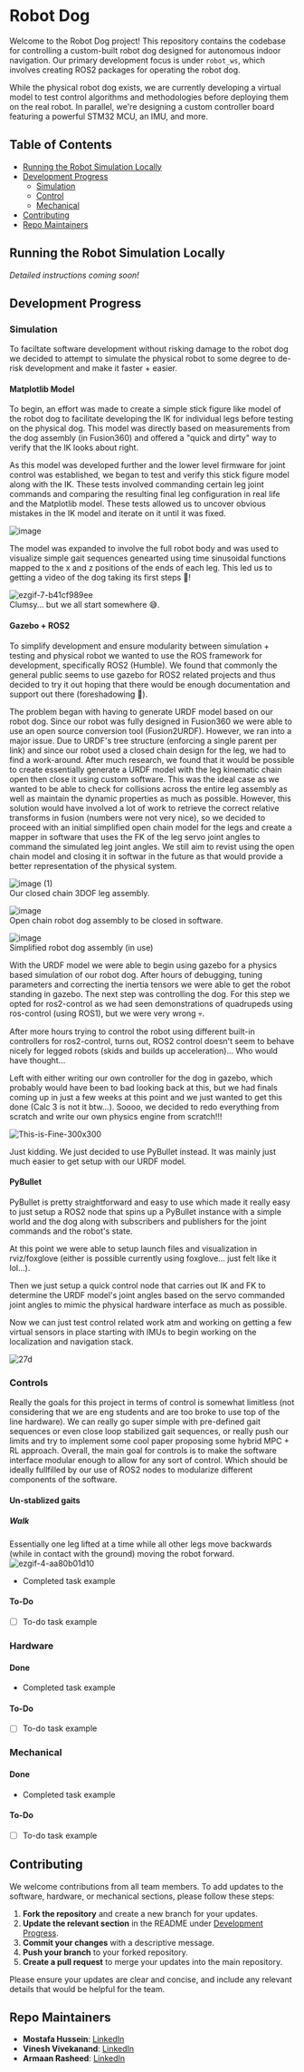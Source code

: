 # Robot Dog

Welcome to the Robot Dog project! This repository contains the codebase for controlling a custom-built robot dog designed for autonomous indoor navigation. Our primary development focus is under `robot_ws`, which involves creating ROS2 packages for operating the robot dog.

While the physical robot dog exists, we are currently developing a virtual model to test control algorithms and methodologies before deploying them on the real robot. In parallel, we're designing a custom controller board featuring a powerful STM32 MCU, an IMU, and more.

## Table of Contents

- [Running the Robot Simulation Locally](#running-the-robot-simulation-locally)
- [Development Progress](#development-progress)
  - [Simulation](#simulation)
  - [Control](#control)
  - [Mechanical](#mechanical)
- [Contributing](#contributing)
- [Repo Maintainers](#repo-maintainers)

## Running the Robot Simulation Locally

*Detailed instructions coming soon!*

## Development Progress
### Simulation
To faciltate software development without risking damage to the robot dog we decided to attempt to simulate the physical robot to some degree to de-risk development and make it faster + easier.

#### Matplotlib Model
To begin, an effort was made to create a simple stick figure like model of the robot dog to facilitate developing the IK for individual legs before testing on the physical dog. This model was directly based
on measurements from the dog assembly (in Fusion360) and offered a "quick and dirty" way to verify that the IK looks about right. 

As this model was developed further and the lower level firmware for joint control was established, we began to test and verify this stick figure model along with the IK. These tests involved commanding 
certain leg joint commands and comparing the resulting final leg configuration in real life and the Matplotlib model. These tests allowed us to uncover obvious mistakes
in the IK model and iterate on it until it was fixed. 

![image](https://github.com/user-attachments/assets/9e5253ad-311c-4a26-8528-d4dc2fbd1065)

The model was expanded to involve the full robot body and was used to visualize simple gait sequences genearted using time sinusoidal functions mapped to the x and z positions of the ends of each leg. This
led us to getting a video of the dog taking its first steps 🎉! 

![ezgif-7-b41cf989ee](https://github.com/user-attachments/assets/2a597be4-6f1a-4240-a477-af5c312f57ea)
</br>Clumsy... but we all start somewhere 😅.

#### Gazebo + ROS2
To simplify development and ensure modularity between simulation + testing and physical robot we wanted to use the ROS framework for development, specifically ROS2 (Humble). We found that commonly the general
public seems to use gazebo for ROS2 related projects and thus decided to try it out hoping that there would be enough documentation and support out there (foreshadowing 🥲).

The problem began with having to generate URDF model based on our robot dog. Since our robot was fully designed in Fusion360 we were able to use an open source conversion tool (Fusion2URDF). However, we ran
into a major issue. Due to URDF's tree structure (enforcing a single parent per link) and since our robot used a closed chain design for the leg, we had to find a work-around. After much research, we found that
it would be possible to create essentially generate a URDF model with the leg kinematic chain open then close it using custom software. This was the ideal case as we wanted to be able to check for collisions 
across the entire leg assembly as well as maintain the dynamic properties as much as possible. However, this solution would have involved a lot of work to retrieve the correct relative transforms in fusion
(numbers were not very nice), so we decided to proceed with an initial simplified open chain model for the legs and create a mapper in software that uses the FK of the leg servo joint angles to command the
simulated leg joint angles. We still aim to revist using the open chain model and closing it in softwar in the future as that would provide a better representation of the physical system.

![image (1)](https://github.com/user-attachments/assets/81aa5075-6eb8-4f04-8016-077017ab4275)
</br>Our closed chain 3DOF leg assembly.

![image](https://github.com/user-attachments/assets/b28d3f52-7aac-47ef-b686-1f328761c2e6)
</br>Open chain robot dog assembly to be closed in software.

![image](https://github.com/user-attachments/assets/90abb5cf-f6da-44d5-989f-92a68b089e0a)
</br> Simplified robot dog assembly (in use)

With the URDF model we were able to begin using gazebo for a physics based simulation of our robot dog. After hours of debugging, tuning parameters and correcting the inertia tensors we were able to 
get the robot standing in gazebo. The next step was controlling the dog. For this step we opted for ros2-control as we had seen demonstrations of quadrupeds using ros-control (using ROS1), 
but we were very wrong 💀.

After more hours trying to control the robot using different built-in controllers for ros2-control, turns out, ROS2 control doesn't seem to behave nicely for legged robots (skids and builds up acceleration)...
Who would have thought...

Left with either writing our own controller for the dog in gazebo, which probably would have been to bad looking back at this, but we had finals coming up in just a few weeks at this point and we just wanted to get this done (Calc 3 is not it btw...). Soooo, we decided to redo everything from scratch and write our own physics engine from scratch!!!

![This-is-Fine-300x300](https://github.com/user-attachments/assets/330ddcf8-a036-4f90-bf46-c5fb8c103560)

Just kidding. We just decided to use PyBullet instead. It was mainly just much easier to get setup with our URDF model.

#### PyBullet
PyBullet is pretty straightforward and easy to use which made it really easy to just setup a ROS2 node that spins up a PyBullet instance with a simple world and the dog along with subscribers and publishers
for the joint commands and the robot's state.

At this point we were able to setup launch files and visualization in rviz/foxglove (either is possible currently using foxglove... just felt like it lol...).

Then we just setup a quick control node that carries out IK and FK to determine the URDF model's joint angles based on the servo commanded joint angles to mimic the physical hardware interface as much as possible.

Now we can just test control related work atm and working on getting a few virtual sensors in place starting with IMUs to begin working on the localization and navigation stack.

![27d](https://github.com/user-attachments/assets/a28fa524-6821-42e2-90c6-51e77854569a)

### Controls
Really the goals for this project in terms of control is somewhat limitless (not considering that we are eng students and are too broke to use top of the line hardware). We can really go super simple with 
pre-defined gait sequences or even close loop stabilized gait sequences, or really push our limits and try to implement some cool paper proposing some hybrid MPC + RL approach. Overall, the main goal for
controls is to make the software interface modular enough to allow for any sort of control. Which should be ideally fullfilled by our use of ROS2 nodes to modularize different components of the software.

#### Un-stablized gaits
##### Walk
Essentially one leg lifted at a time while all other legs move backwards (while in contact with the ground) moving the robot forward.
![ezgif-4-aa80b01d10](https://github.com/user-attachments/assets/c1ba8b27-beb9-4015-b9ff-c5e5d7f72cbc)


- Completed task example

#### To-Do

- [ ] To-do task example

### Hardware

#### Done

- Completed task example

#### To-Do

- [ ] To-do task example

### Mechanical

#### Done

- Completed task example

#### To-Do

- [ ] To-do task example
## Contributing

We welcome contributions from all team members. To add updates to the software, hardware, or mechanical sections, please follow these steps:

1. **Fork the repository** and create a new branch for your updates.
2. **Update the relevant section** in the README under [Development Progress](#development-progress).
3. **Commit your changes** with a descriptive message.
4. **Push your branch** to your forked repository.
5. **Create a pull request** to merge your updates into the main repository.

Please ensure your updates are clear and concise, and include any relevant details that would be helpful for the team.

## Repo Maintainers

- **Mostafa Hussein**: [LinkedIn](https://www.linkedin.com/in/mostafa-hussein-04/)
- **Vinesh Vivekanand**: [LinkedIn](https://www.linkedin.com/in/vinesh-vivekanand/)
- **Armaan Rasheed**: [LinkedIn](https://www.linkedin.com/in/armaan-rasheed-530229a0/)

